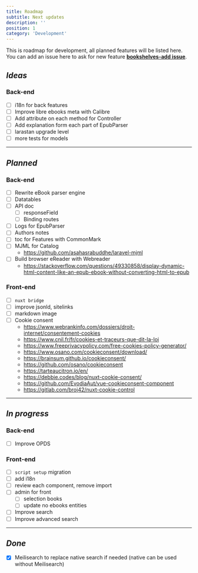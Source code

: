 ```yaml
---
title: Roadmap
subtitle: Next updates
description: ''
position: 1
category: 'Development'
---
```


This is roadmap for development, all planned features will be listed here. You can add an issue here to ask for new feature [**bookshelves-add issue**](https://gitlab.com/bookshelves-project/bookshelves-back/-/issues).

## *Ideas*

### Back-end

- [ ] i18n for back features
- [ ] Improve libre ebooks meta with Calibre
- [ ] Add attribute on each method for Controller
- [ ] Add explanation form each part of EpubParser
- [ ] larastan upgrade level
- [ ] more tests for models

---

## *Planned*

### Back-end

- [ ] Rewrite eBook parser engine
- [ ] Datatables
- [ ] API doc
  - [ ] responseField
  - [ ] Binding routes
- [ ] Logs for EpubParser
- [ ] Authors notes
- [ ] toc for Features with CommonMark
- [ ] MJML for Catalog
  - <https://github.com/asahasrabuddhe/laravel-mjml>
- [ ] Build browser eReader with Webreader
  - <https://stackoverflow.com/questions/49330858/display-dynamic-html-content-like-an-epub-ebook-without-converting-html-to-epub>

### Front-end

- [ ] `nuxt bridge`
- [ ] improve jsonld, sitelinks
- [ ] markdown image
- [ ] Cookie consent
  - <https://www.webrankinfo.com/dossiers/droit-internet/consentement-cookies>
  - <https://www.cnil.fr/fr/cookies-et-traceurs-que-dit-la-loi>
  - <https://www.freeprivacypolicy.com/free-cookies-policy-generator/>
  - <https://www.osano.com/cookieconsent/download/>
  - <https://brainsum.github.io/cookieconsent/>
  - <https://github.com/osano/cookieconsent>
  - <https://tarteaucitron.io/en/>
  - <https://debbie.codes/blog/nuxt-cookie-consent/>
  - <https://github.com/EvodiaAut/vue-cookieconsent-component>
  - <https://gitlab.com/broj42/nuxt-cookie-control>

---

## *In progress*

### Back-end

- [ ] Improve OPDS

### Front-end

- [ ] `script setup` migration
- [ ] add i18n
- [ ] review each component, remove import
- [ ] admin for front
  - [ ] selection books
  - [ ] update no ebooks entities
- [ ] Improve search
- [ ] Improve advanced search

---

## *Done*

- [x] Meilisearch to replace native search if needed (native can be used without Meilisearch)
